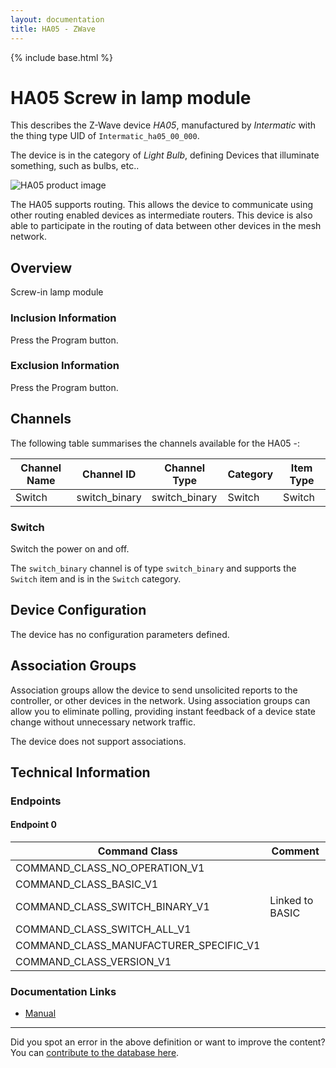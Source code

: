 ```yaml
---
layout: documentation
title: HA05 - ZWave
---
```


{% include base.html %}

# HA05 Screw in lamp module
This describes the Z-Wave device *HA05*, manufactured by *Intermatic* with the thing type UID of ```Intermatic_ha05_00_000```.

The device is in the category of *Light Bulb*, defining Devices that illuminate something, such as bulbs, etc..

![HA05 product image](https://opensmarthouse.org/assets/zwave/attachments/441/HA05C.png)


The HA05 supports routing. This allows the device to communicate using other routing enabled devices as intermediate routers.  This device is also able to participate in the routing of data between other devices in the mesh network.

## Overview

Screw-in lamp module

### Inclusion Information

Press the Program button.

### Exclusion Information

Press the Program button.

## Channels

The following table summarises the channels available for the HA05 -:

| Channel Name | Channel ID | Channel Type | Category | Item Type |
|--------------|------------|--------------|----------|-----------|
| Switch | switch_binary | switch_binary | Switch | Switch | 

### Switch
Switch the power on and off.

The ```switch_binary``` channel is of type ```switch_binary``` and supports the ```Switch``` item and is in the ```Switch``` category.



## Device Configuration

The device has no configuration parameters defined.

## Association Groups

Association groups allow the device to send unsolicited reports to the controller, or other devices in the network. Using association groups can allow you to eliminate polling, providing instant feedback of a device state change without unnecessary network traffic.

The device does not support associations.
## Technical Information

### Endpoints

#### Endpoint 0

| Command Class | Comment |
|---------------|---------|
| COMMAND_CLASS_NO_OPERATION_V1| |
| COMMAND_CLASS_BASIC_V1| |
| COMMAND_CLASS_SWITCH_BINARY_V1| Linked to BASIC|
| COMMAND_CLASS_SWITCH_ALL_V1| |
| COMMAND_CLASS_MANUFACTURER_SPECIFIC_V1| |
| COMMAND_CLASS_VERSION_V1| |

### Documentation Links

* [Manual](https://www.opensmarthouse.org/zwavedatabase/441/Intermatic-HA05C.pdf)

---

Did you spot an error in the above definition or want to improve the content?
You can [contribute to the database here](https://www.opensmarthouse.org/zwavedatabase/441).
